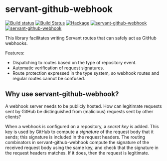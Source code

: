 servant-github-webhook
======================

[![Build status](https://github.com/tsani/servant-github-webhook/actions/workflows/cabal.yml/badge.svg)](https://github.com/tsani/servant-github-webhook/actions/workflows/cabal.yml)
[![Build Status][badge-travis]][travis]
[![Hackage][badge-hackage]][hackage]
[![servant-github-webhook][badge-stackage-lts]][stackage-lts]
[![servant-github-webhook][badge-stackage-nightly]][stackage-nightly]

This library facilitates writing Servant routes that can safely act as GitHub
webhooks.

Features:

  * Dispatching to routes based on the type of repository event.
  * Automatic verification of request signatures.
  * Route protection expressed in the type system, so webhook routes and
    regular routes cannot be confused.

Why use servant-github-webhook?
-------------------------------

A webhook server needs to be publicly hosted. How can legitimate requests sent
by GitHub be distinguished from (malicious) requests sent by other clients?

When a webhook is configured on a repository, a *secret key* is added. This key
is used by GitHub to compute a *signature* of the request body that it sends;
this signature is included in the request headers. The routing combinators in
servant-github-webhook compute the signature of the received request body using
the same key, and check that the signature in the request headers matches. If
it does, then the request is legitimate.

[hackage]: https://hackage.haskell.org/package/servant-github-webhook
[badge-hackage]: https://img.shields.io/hackage/v/servant-github-webhook.svg
[travis]: https://travis-ci.org/tsani/servant-github-webhook?branch=master
[badge-travis]: https://travis-ci.org/tsani/servant-github-webhook.svg?branch=master

[badge-stackage-lts]: http://stackage.org/package/servant-github-webhook/badge/lts
[stackage-lts]: https://stackage.org/lts/package/servant-github-webhook
[badge-stackage-nightly]: http://stackage.org/package/servant-github-webhook/badge/nightly
[stackage-nightly]: http://stackage.org/nightly/package/servant-github-webhook
